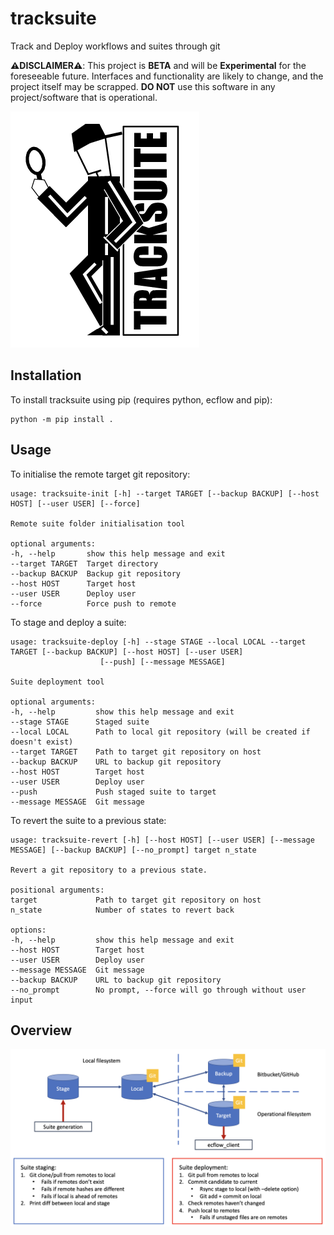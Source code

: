 # tracksuite
Track and Deploy workflows and suites through git

**:warning:DISCLAIMER:warning:**:
This project is **BETA** and will be **Experimental** for the foreseeable future.
Interfaces and functionality are likely to change, and the project itself may be scrapped.
**DO NOT** use this software in any project/software that is operational.

![](tracksuite.png)

## Installation
To install tracksuite using pip (requires python, ecflow and pip):

    python -m pip install .

## Usage
To initialise the remote target git repository:
    
    usage: tracksuite-init [-h] --target TARGET [--backup BACKUP] [--host HOST] [--user USER] [--force]

    Remote suite folder initialisation tool

    optional arguments:
    -h, --help       show this help message and exit
    --target TARGET  Target directory
    --backup BACKUP  Backup git repository
    --host HOST      Target host
    --user USER      Deploy user
    --force          Force push to remote

To stage and deploy a suite:
    
    usage: tracksuite-deploy [-h] --stage STAGE --local LOCAL --target TARGET [--backup BACKUP] [--host HOST] [--user USER]
                        [--push] [--message MESSAGE]

    Suite deployment tool

    optional arguments:
    -h, --help         show this help message and exit
    --stage STAGE      Staged suite
    --local LOCAL      Path to local git repository (will be created if doesn't exist)
    --target TARGET    Path to target git repository on host
    --backup BACKUP    URL to backup git repository
    --host HOST        Target host
    --user USER        Deploy user
    --push             Push staged suite to target
    --message MESSAGE  Git message

To revert the suite to a previous state:

    usage: tracksuite-revert [-h] [--host HOST] [--user USER] [--message MESSAGE] [--backup BACKUP] [--no_prompt] target n_state

    Revert a git repository to a previous state.

    positional arguments:
    target             Path to target git repository on host
    n_state            Number of states to revert back

    options:
    -h, --help         show this help message and exit
    --host HOST        Target host
    --user USER        Deploy user
    --message MESSAGE  Git message
    --backup BACKUP    URL to backup git repository
    --no_prompt        No prompt, --force will go through without user input

## Overview
![](workflow.png)